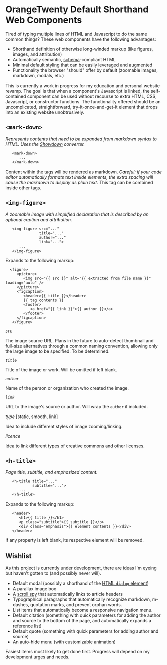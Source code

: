 # OrangeTwenty Default Shorthand Web Components
Tired of typing multiple lines of HTML and Javascript to do the same common things? These web components have the following advantages:

- Shorthand definition of otherwise long-winded markup (like figures, images, and attribution)
- Automatically semantic, [schema](https://schema.org/)-compliant HTML
- Minimal default styling that can be easily leveraged and augmented
- Functionality the browser "should" offer by default (zoomable images, markdown, modals, etc.)

This is currently a work in progress for my education and personal website revamp. The goal is that when a component's Javascript is linked, the self-contained component can be used without recourse to extra HTML, CSS, Javascript, or constructor functions. The functionality offered should be an uncomplicated, straightforward, try-it-once-and-get-it element that drops into an existing website unobtrusively.

## `<mark-down>`
*Represents contents that need to be expanded from markdown syntax to HTML. Uses the [Showdown](https://github.com/showdownjs/showdown) converter.*

```
   <mark-down>
      ...
   </mark-down>
```

Content within the tags will be rendered as markdown. *Careful: if your code editor automatically formats text inside elements, the extra spacing will cause the markdown to display as plain text.* This tag can be combined inside other tags.

## `<img-figure>`
*A zoomable image with simplified declaration that is described by an optional caption and attribution.*

```
   <img-figure src="..."
               title="..."
               author="..."
               link="...">
      ...
   </img-figure>
```

Expands to the following markup:

```
  <figure>
     <picture>
        <img src="{{ src }}" alt="{{ extracted from file name }}" loading="auto" />
     </picture>
     <figcaption>
        <header>{{ title }}</header>
        {{ tag contents }}
        <footer>
           <a href="{{ link }}">{{ author }}</a>
        </footer>
     </figcaption>
   </figure>
```

*`src`*

The image source URL. Plans in the future to auto-detect thumbnail and full-size alternatives through a common naming convention, allowing only the large image to be specified. To be determined.

*`title`*

Title of the image or work. Will be omitted if left blank.

*`author`*

Name of the person or organization who created the image.

*`link`*

URL to the image's source or author. Will wrap the `author` if included.

*type* [static, smooth, link]

Idea to include different styles of image zooming/linking.

*licence*

Idea to link different types of creative commons and other licenses.

## `<h-title>`
*Page title, subtitle, and emphasized content.*

```
   <h-title title="..."
            subtitle="...">
      ...
   </h-title>
```

Expands to the following markup:

```
   <header>
      <h1>{{ title }}</h1>
      <p class="subtitle">{{ subtitle }}</p>
      <div class="emphasis">{{ element contents }}</div>
   </header>
```

If any property is left blank, its respective element will be removed.

## Wishlist
As this project is currently under development, there are ideas I'm eyeing but haven't gotten to (and possibly never will).

- Default modal (possibly a shorthand of the [HTML `dialog` element](https://developer.mozilla.org/en-US/docs/web/html/element/dialog))
- A parallax image box
- A [scroll spy](https://www.w3schools.com/bootstrap/bootstrap_ref_js_scrollspy.asp) that automatically links to article headers
- Typographical paragraphs that automatically recognize markdown, m-dashes, quotation marks, and prevent orphan words.
- List items that automatically become a responsive navigation menu.
- Default citation (something with quick parameters for adding the author and source to the bottom of the page, and automatically expands a reference list)
- Default quote (something with quick parameters for adding author and source)
- An auto-hide menu (with customizable animation)

Easiest items most likely to get done first. Progress will depend on my development urges and needs.
